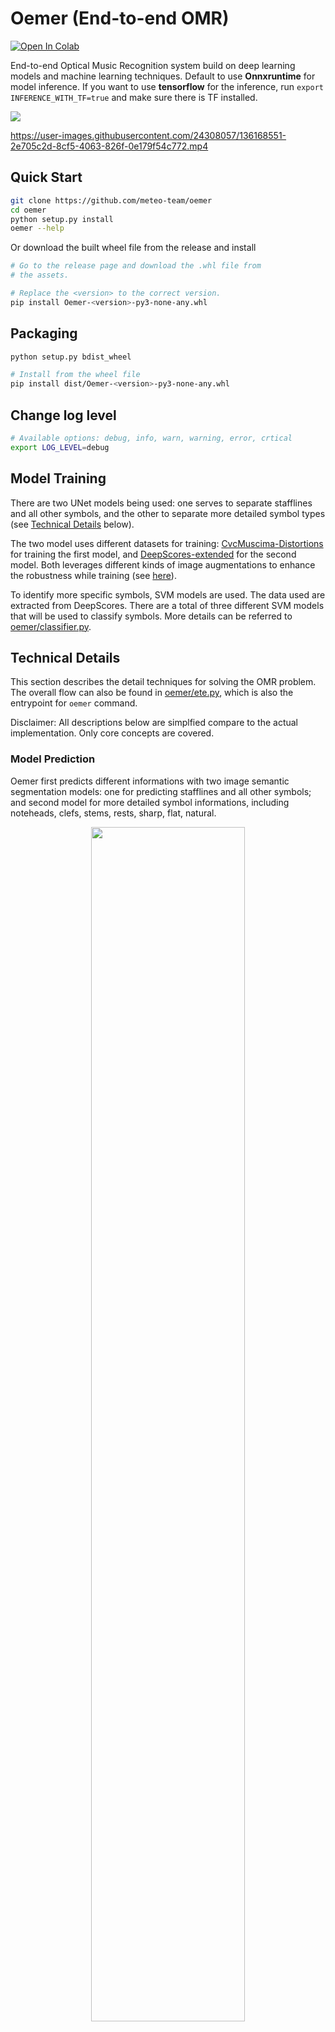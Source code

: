 # Oemer (End-to-end OMR)

[![Open In Colab](https://colab.research.google.com/assets/colab-badge.svg)](https://colab.research.google.com/github/BreezeWhite/oemer/blob/main/play.ipynb)

End-to-end Optical Music Recognition system build on deep learning models and machine learning techniques.
Default to use **Onnxruntime** for model inference. If you want to use **tensorflow** for the inference,
run `export INFERENCE_WITH_TF=true` and make sure there is TF installed.

![](figures/tabi_mix.jpg)

https://user-images.githubusercontent.com/24308057/136168551-2e705c2d-8cf5-4063-826f-0e179f54c772.mp4



## Quick Start
``` bash
git clone https://github.com/meteo-team/oemer
cd oemer
python setup.py install
oemer --help
```

Or download the built wheel file from the release and install
``` bash
# Go to the release page and download the .whl file from
# the assets.

# Replace the <version> to the correct version.
pip install Oemer-<version>-py3-none-any.whl
```

## Packaging
``` bash
python setup.py bdist_wheel

# Install from the wheel file
pip install dist/Oemer-<version>-py3-none-any.whl
```

## Change log level
``` bash
# Available options: debug, info, warn, warning, error, crtical
export LOG_LEVEL=debug
```

## Model Training

There are two UNet models being used: one serves to separate stafflines and all other symbols, and the other to separate more detailed symbol types (see [Technical Details](#Techinical-Details) below).

The two model uses different datasets for training: [CvcMuscima-Distortions](http://www.cvc.uab.es/cvcmuscima/index_database.html) for training the first model, and [DeepScores-extended](https://tuggeluk.github.io/downloads/) for the second model. Both leverages different kinds of image augmentations to enhance the robustness while training (see [here](https://github.com/BreezeWhite/oemer/blob/main/oemer/train.py#L50-L108)).

To identify more specific symbols, SVM models are used. The data used are extracted from DeepScores. There are a total of three different SVM models that will be used to classify symbols. More details can be referred to [oemer/classifier.py](https://github.com/BreezeWhite/oemer/blob/main/oemer/classifier.py).


## Technical Details

This section describes the detail techniques for solving the OMR problem. The overall flow can also be found in [oemer/ete.py](https://github.com/meteo-team/oemer/blob/main/oemer/ete.py), which is also the entrypoint for `oemer` command.

Disclaimer: All descriptions below are simplfied compare to the actual implementation. Only core concepts are covered.

### Model Prediction
Oemer first predicts different informations with two image semantic segmentation models: one for
predicting stafflines and all other symbols; and second model for more detailed symbol informations,
including noteheads, clefs, stems, rests, sharp, flat, natural.


<p align='center'>
    <img width="70%" src="figures/tabi_model1.jpg">
    <p align='center'>Model one for predicting stafflines (red) and all other symbols (blue).</p>
</p>
<p align='center'>
    <img width="70%" src="figures/tabi_model2.jpg">
    <p align='center'>Model two for predicting noteheads (green), clefs/sharp/flat/natural (pink), and stems/rests (blue).</p>
</p>

### Dewarping

Before proceed to recognizing the symbols, one may need to deskew the photo first since 
the later process assumes the stafflines are all horizontally aligned and the position 
of noteheads, rests and all other things are all depends on this assumption.

For the dewarping, there can be summarized to six steps as shown in the below figure.

<p align='center'>
    <img width="100%" src="figures/dewarp_steps.png">
    <p align='center'>Steps to dewarp the curved image.</p>
</p>


The dewarping map will be apply to all the predicted informations by the two models.

### Staffline Extraction

After dewarping, stafflines will be parsed. This step plays the most important role,
as this is the foundation to all the later steps. Ths most important information is 
`unit_size`, which is the interval between stafflines. It's obvious that all the sizes,
distance-related information in a music score all relate to the interval, or gap, of stafflines.

The stafflines are processed part-by-part horizontally, as shown below:

<p align='center'>
    <img width="50%" src="figures/staffs.jpg">
</p>

For each part, the algorithm finds the lines by accumulating positive pixels by rows.
After summarizing the counts for each row, we get the following statistics:

<p align='center'>
    <img width="50%" src="figures/staffline_peaks.png">
</p>

The algorithm then picks all the peaks and applies additional rules to filter out false positive peaks.
The final picked true positive peaks (stafflines) are marked with red dots.

Another important information is **tracks** and **groups**. For a conventional piano score, there are
two tracks, for left and right hand, respectively, and forms a group. For this information,
the algorithm *foresees* the symbols predictions and parse the barlines to infer possible
track numbers.

After extraction, the informations are stored into list of `Staff` instances. Example 
`Staff` instance representation is as follow:

``` bash
# Example instance of oemer.staffline_extraction.Staff
Staff(
    Lines: 5  # Contains 5 stafflines.
    Center: 1835.3095048449181  # Y-center of this block of staff.
    Upper bound: 1806  # Upper bound of this block of staff (originated from left-top corner).
    Lower bound: 1865  # Lower bound of this block of staff (originated from left-top corner).
    Unit size: 14.282656749749265  # Average interval of stafflines.
    Track: 1  # For two-handed piano score, there are two tracks.
    Group: 3  # For two-handed piano score, two tracks are grouped into one.
    Is interpolation: False  # Is this block of staff information interpolated.
    Slope: -0.0005315575840202954  # Estimated slope
)
```

### Notehead Extraction

The next step is to extract noteheads, which is the second important information to be parsed.

Steps to extract noteheads are breifly illustrated in the following figure:

<p align='center'>
    <img width="100%" src="figures/notehead.png">
</p>


One of the output channel of the second model predicts the noteheads map, as can be seen in the
top-middle image. The algorithm then pre-process it with morphing to refine the information.
Worth noticing here is that we force the model to predict 'hollow' notes to be solid noteheads,
which thus the information won't be eliminated by the morphing.

Next, the algorithm detects the bounding boxes of each noteheads. Since the noteheads could
overlap with each other, the initial detection could thus contain more than one noteheads. 
To deal with such situation, the algorithm integrate the information `unit_size` to approximate
how many noteheads are actually there, in both horizontal and vertical direction. The result
is shown in the bottom-left figure.

As we force the model to predict both half and whole notes to be solid noteheads, we need to
setup rules to decide whether they are actually half or whole notes. This could be done by
simply compare the region coverage rate between the prediction and the original image.
The result is shown in the bottom-middle figure.

Finally, the last thing to be parsed is the position of noteheads on stafflines. The origin
starts from the bottom line space with (D4 for treble clef, and F3 for bass clef) index 0.
There could be negative numbers as well. In this step, noteheads are also being assigned with
track and group number, indicating which stave they belong to. The bottom-right figure shows
the result.


``` bash
# Example instance of oemer.notehead_extraction.NoteHead
Notehead 12 (  # The number refers to note ID
    Points: 123  # Number of pixels for this notehead.
    Bounding box: [649 402 669 419]
    Stem up: None  # Direction of the stem, will be infered in later steps.
    Track: 1
    Group: 0
    Pitch: None  # Actual pitch in MIDI number, will be infered in later steps.
    Dot: False  # Whether there is dot for this note.
    Label: NoteType.HALF_OR_WHOLE  # Initial guess of the rhythm type.
    Staff line pos: 4  # Position on stafflines. Counting from D4 for treble clef.
    Is valid: True  # Flag for marking if the note is valid.
    Note group ID: None  # Note group ID this note belong to. Will be infered in later steps.
    Sharp/Flat/Natural: None  # Accidental type of this note. Will be infered in later steps.
)

```

### Note Group Extraction

This step groups individual noteheads into chords that should be played at the same time.

A quick snippet of the final result is shown below:

<p align='center'>
    <img width="80%" src="figures/note_group.png">
</p>

The first step is to group the noteheads according mainly to their distance vertically, and then
the overlapping and a small-allowed distance horizontally.

After the initial grouping, the next is to parse the stem direction and further use this
information to refine the grouping results. Since there could be noteheads that are vertically
very close, but have different directions of stems. This indicates that there are two
different melody lines happening at the same time. This is specifically being considered
in `oemer` and taken care of over all the system.

``` bash
# Example instance of oemer.note_group_extraction.NoteGroup
Note Group No. 0 / Group: 0 / Track: 0 :(
    Note count: 1
    Stem up: True
    Has stem: True
)
```

### Symbol Extraction

After noteheads being extracted, there remains other important musical annotations need
to be parsed, such as keys, accidentals, clefs, and rests.
As mentioned before, the second model predicts different pairs of symbols in the same channel
for the ease of training. Additional separation of the information is thus required.

#### Clefs & SFN
For the clefs/sfn (short for sharp, flat, natural) pair, the initial intention for grouping
them together, is that it's easier to distinguish the difference through their size and
the region coverage rate (tp_pixels / bounding_box_size). This is exactly what the
algorithm being implemented to recognize them. After the clef/sfn classification,
Further recognition leverages SVM models to classify them into the correct symbol
types (e.g. gclef, sharp, flat).

<p align='center'>
    <img width="80%" src="figures/clefs_sfns.png">
</p>

``` bash
# Example instance of oemer.symbol_extraction.Clef
Clef: F_CLEF / Track: 1 / Group: 1

# Example instance of oemer.symbol_extraction.Sfn
SFN: NATURAL / Note ID: 186 / Is key: False / Track: 0 / Group: 0
```

#### Barlines

Extracts barlines using both models' output. The algorithm first uses the second model's prediction,
the channel contains rests and 'stems' (which should be 'straight lines' actually). Since the
previous step while extracting note groups has already used the 'stem' information, so the rest
part of unused 'stems' should be barlines. However, due to some bugs of the training dataset,
the model always predicts barlines, that should be longer than stems, into the same length of
stems. It is thus the algorithm needs the first model's output to extract the 'actual' barlines
with real lengths. By overlapping the two different information, the algorithm can easily filter out
most of non-barline objects in the prediction map. Further extraction applies additional rules to
estimate barlines. The result can be seen as follow:

<p align='center'>
    <img width="80%" src="figures/barlines.png">
</p>

And the representation of a barline instance:
``` bash
# Example instance of oemer.symbol_extraction.Barline
Barline / Group: 3
```

There is no track information of barline since one barline is supposed to 
occupy multiple tracks.

#### Rests

Having used all the 'stems' information in the output channel during the last few
steps, the rest symbols should be 'rests'. List of rules are also applied to
filter the symbols. The recognition of the rest types are done by using trained SVM model.
As a result, above process outputs the following result:

<p align='center'>
    <img width="80%" src="figures/rests.png">
</p>

Representation of the rest instance:
``` bash
# Example instance of oemer.symbol_extraction.Rest
Rest: EIGHTH / Has dot: None / Track: 1 / Group: 1
```


### Rhythm Extraction

This is probably the most time consuming part except for the model inference.
There are two things that effect the rhythm: dot and beams/flags. The later two (beams, flags)
are considered the same thing in the extraction. In this step, model one's prediction
is used, including both channels (stafflines, symbols). This process updates attributes
in-place.

The algorithm first parse the information of dot for each note. The symbols map is first
subtracted by other prediction maps (e.g. stems, noteheads, clefs, etc.), and then use
the remaining part for scanning the dots. Since the region of a dot is small, the algorithm
morphs the map first. After amplifying the dot information, the algorithm scans a small region
nearby every detected noteheads, calculate the ratio of positive samples to the region, and
determine whether there is a dot by a given certain threshold.

<p align='center'>
    <img width="80%" src="figures/dots.png">
</p>

Here comes the most difficult and critical part amongst all steps, since rhythm hugely
influence the listening experience.
Few steps are included to extract beams/flags:
- Initial parsing
- Check overlapping with noteheads and stems
- Correlate beams/flags to note groups
- Assign rhythm types to note groups and **update the note grouping** when neccessary.

Brief summary of these steps are illustrated as below:

<p align='center'>
    <img width="80%" src="figures/rhythm.png">
</p>

The first step is, as mentioned before, to distill beams/flags from all the symbols predicted
by model one. By subtracting with the second model's output, and apply some simple filtering rules,
we get the top-left figure.

Next, the algorithm picks the regions that overlap with known noteheads and stems. We also
get an initial relation between note groups and beams/flags. Both information are kept for
later usage. As a result, the algorithm generates the top-right figure.

The third step is to refine the relation between note groups and beams. Since 
there could be stem of one note group that doesn't overlap with the beam above/below it, and
thus not being included in the same bounding box.  Here, bounding box includes both note group and
beams/flags. This can be adjusted by further scans the region under the bounding box, check
if there contains unknown note groups, and update the relation. Figure is shown in bottom-left.

Finally, the algorithm has all neccessary information to conclude the rhythm types for
each note group now. The algorithm scans a small region for counting how many beams/flags there are.
The region is bounded by the center of the x-axis of the note group, with extention to both left and
right side; the y-axis by the bounding box and the boundary of the note in the note group that
closest to the beams (depending on the direction of the stem). Figure on the bottom-right shows
the region of bounding boxes (green), the scanning range (blue), and the final number of beams/flags
detected by the algorithm. Numeber of rules are also applied to refine the counting result.

In the last step, there is another important mission is to **update the note grouping**, which
means further check the legitmacy of each note group, and separate them into upper and lower
part if neccessary. Since `oemer` takes multi-melody line into consideration, it is not
possible until we collect all the fundamental information to finally determine there is indeed multiple
melody lines in the note group. That is why in the last step here, the algorithm
checks the grouping again.

### Build MusicXML

The process of building MusicXML document follows the **event-based** (objective used in `oemer`
is 'action') mechanism, which essentially means there are different event types, and each
has their own attributes and differently behaviors when being triggered.
The process goes to construct a sequence of events first, and trigger them one-by-one later.
This eventually yields a series of XML strings. A global context is shared across each events,
which plays a key role for holding the music context while decoding.

A brief summary of steps are listed:

1. Sort symbols first by groups, then x-axis position.
2. Initialize the first measure with clef and key information.
3. Determine the alignment between notes/rests in different tracks.
4. Adjust the rhythm of notes/rests or adding rests to make sure the aligned symbols are at the same beat position.
5. Decode the sequence and generate the MusicXML document.

#### Sort

Sort all the instances previously generated by their groups and x-axis, then cluster them into measures.
It's obvious this step is to mitigate how human interpret a music sheet. The status of accidentals are
reset for each measure, rhythm types, chord prgression, etc.


#### Initialize

The initial state of clef type for each track and the key type.
This step includes an important algorithm: key finding. The algorithm can be split down into few steps:

1. Decide if the current measure contains key.

    Check the first few occurance of symbols that are instance of `Sfn`. If there isn't any, return key
    type of C-major.
    If yes, then go to the next step.

2. Define the scan range.

    If the current measure is at the beginning of that row (track), then the first *track_nums* of symbols
    types should be `Clef`, then comes the key.
    Then the end of the scanning, since there are at most 6 sharps/flats of the key (ignoring some special
    cases that the key changes after the double barlines, which may contain naturals), this offset plus
    4 as the tolerance are added to the beginning index.

3. Count occurance

    Count number of occurance of predicted `Sfn` types. Store this information for later process.

4. Check the validity

    Checks if all tracks have the same label (i.e. all flats, all sharps).
    If not, count the most occurance of `Sfn` types. Use this as the label type (i.e. sharp or flat).
    There are more advanced rules being applied in this process. Please check the source code for
    the details.

5. Return key type

    Count the occurance of `Sfn` instances, use the sharp/flat information, and combine the two
    to determine the final key type.


#### Symbol Alignment


#### Beat Adjustment


#### Decode
